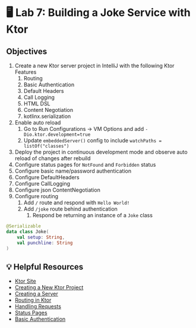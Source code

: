 # 🖥 Lab 7: Building a Joke Service with Ktor

## Objectives
1. Create a new Ktor server project in IntelliJ with the following Ktor Features
   1. Routing
   2. Basic Authentication
   3. Default Headers
   4. Call Logging
   5. HTML DSL
   6. Content Negotiation
   7. kotlinx.serialization
2. Enable auto reload
   1. Go to Run Configurations -> VM Options and add `-Dio.ktor.development=true`
   2. Update `embeddedServer()` config to include `watchPaths = listOf("classes")`
3. Deploy the project in continuous development mode and observe auto reload of changes after rebuild
4. Configure status pages for `NotFound` and `Forbidden` status
5. Configure basic name/password authentication
6. Configure DefaultHeaders
7. Configure CallLogging
8. Configure json ContentNegotiation
9. Configure routing
   1. Add `/` route and respond with `Hello World!`
   2. Add `/joke` route behind authentication
      1. Respond be returning an instance of a `Joke` class

```kotlin
@Serializable
data class Joke(
    val setup: String,
    val punchline: String
)
```


## 💡 Helpful Resources
- [Ktor Site](https://ktor.io/)
- [Creating a New Ktor Project](https://ktor.io/docs/intellij-idea.html)
- [Creating a Server](https://ktor.io/docs/create-server.html)
- [Routing in Ktor](https://ktor.io/docs/routing-in-ktor.html)
- [Handling Requests](https://ktor.io/docs/requests.html)
- [Status Pages](https://ktor.io/docs/status-pages.html)
- [Basic Authentication](https://ktor.io/docs/basic.html)
